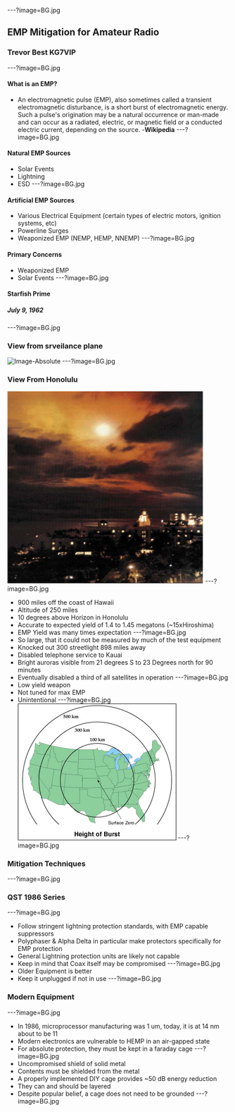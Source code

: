 ---?image=BG.jpg
## EMP Mitigation for Amateur Radio
### Trevor Best KG7VIP
---?image=BG.jpg
#### What is an EMP?
* An electromagnetic pulse (EMP), also sometimes called a transient electromagnetic disturbance, is a short burst of electromagnetic energy. Such a pulse's origination may be a natural occurrence or man-made and can occur as a radiated, electric, or magnetic field or a conducted electric current, depending on the source. -**Wikipedia**
---?image=BG.jpg
#### Natural EMP Sources
- Solar Events
- Lightning
- ESD
---?image=BG.jpg
#### Artificial EMP Sources
- Various Electrical Equipment (certain types of electric motors, ignition systems, etc)
- Powerline Surges
- Weaponized EMP (NEMP, HEMP, NNEMP)
---?image=BG.jpg
#### Primary Concerns
- Weaponized EMP
- Solar Events
---?image=BG.jpg
#### Starfish Prime
##### July 9, 1962
---?image=BG.jpg
### View from srveilance plane
![Image-Absolute](surv.jpg)
---?image=BG.jpg
### View From Honolulu
![Image-Absolute](honolulu.jpg)
---?image=BG.jpg
- 900 miles off the coast of Hawaii
- Altitude of 250 miles
- 10 degrees above Horizon in Honolulu
- Accurate to expected yield of 1.4 to 1.45 megatons (~15xHiroshima)
- EMP Yield was many times expectation
---?image=BG.jpg
- So large, that it could not be measured by much of the test equipment
- Knocked out 300 streetlight 898 miles away
- Disabled telephone service to Kauai
- Bright auroras visible from 21 degrees S to 23 Degrees north for 90 minutes
- Eventually disabled a third of all satellites in operation
---?image=BG.jpg
- Low yield weapon
- Not tuned for max EMP 
- Unintentional
---?image=BG.jpg
![Image-Absolute](EMP.jpg)
---?image=BG.jpg
### Mitigation Techniques
---?image=BG.jpg
### QST 1986 Series
---?image=BG.jpg
* Follow stringent lightning protection standards, with EMP capable suppressors
* Polyphaser & Alpha Delta in particular make protectors specifically for EMP protection
* General Lightning protection units are likely not capable
* Keep in mind that Coax itself may be compromised
---?image=BG.jpg
* Older Equipment is better
* Keep it unplugged if not in use
---?image=BG.jpg
### Modern Equipment
---?image=BG.jpg
* In 1986, microprocessor manufacturing was 1 um, today, it is at 14 nm about to be 11
* Modern electronics are vulnerable to HEMP in an air-gapped state
* For absolute protection, they must be kept in a faraday cage
---?image=BG.jpg
* Uncompromised shield of solid metal
* Contents must be shielded from the metal
* A properly implemented DIY cage provides ~50 dB energy reduction
* They can and should be layered
* Despite popular belief, a cage does not need to be grounded
---?image=BG.jpg

